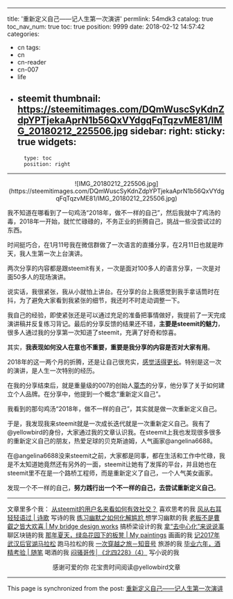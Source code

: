 
---
title: '重新定义自己——记人生第一次演讲'
permlink: 54mdk3
catalog: true
toc_nav_num: true
toc: true
position: 9999
date: 2018-02-12 14:57:42
categories:
- cn
tags:
- cn
- cn-reader
- cn-007
- life
- steemit
thumbnail: https://steemitimages.com/DQmWuscSyKdnZdpYPTjekaAprN1b56QxVYdgqFqTqzvME81/IMG_20180212_225506.jpg
sidebar:
    right:
        sticky: true
widgets:
    -
        type: toc
        position: right
---


<center>![IMG_20180212_225506.jpg](https://steemitimages.com/DQmWuscSyKdnZdpYPTjekaAprN1b56QxVYdgqFqTqzvME81/IMG_20180212_225506.jpg)</center>

我不知道在哪看到了一句鸡汤“2018年，做不一样的自己”，然后我就中了鸡汤的毒，2018年一开始，就忙忙碌碌的，不务正业的折腾自己，挑战一些没尝试过的东西。

时间挺巧合，在1月11号我在微信群做了一次语言的直播分享，在2月11日也就是昨天，我人生第一次上台演讲。

两次分享的内容都是跟steemit有关，一次是面对100多人的语言分享，一次是对面50多人的现场演讲。

说实话，我很紧张，我从小就怕上讲台。在分享的台上我感觉到我手拿话筒时在抖，为了避免大家看到我紧张的细节，我还时不时走动调整一下。

我自己的经验，即使紧张还是可以通过充足的准备把事情做好，我提前了一天完成演讲稿并反复练习背记。最后的分享反馈的结果还不错，**主要是steemit的魅力**，很多人通过我的分享第一次知道了steemit，充满了好奇和惊喜。

其实，**我表现如何没人在意也不重要，重要是我分享的内容是否对大家有用**。

2018年的这一两个月的折腾，还是让自己很充实，[感觉活得更长](https://steemit.com/cn/@yellowbird/28thhe)。特别是这一次的演讲，是人生一次特别的经历。

在我的分享结束后，就是重量级的007的创始人[覃杰](https://mp.weixin.qq.com/s?timestamp=1518445944&src=3&ver=1&signature=LGDRCMLSfh7kLkhRoDID55fDvRa8hkv8ypNRFIK2Zsm1Y1ipjq0Yh3MsnObFay2TLP41yLzS8iAK44Nk23rzApvrQ5pmvE-X0Jm1Lbg7ESzK1lOxqWmOOaD75C6-4CkrTBY7QQ-rGaLL-UrjYO-FXwAWeQ5rWG2fEAuHy-xrT-o=)的分享，他分享了关于如何建立个人品牌。在分享中，他提到一个概念“重新定义自己”。

我看到的那句鸡汤“2018年，做不一样的自己”，其实就是做一次重新定义自己。

于是，我发现我来steemit就是一次成长迭代就是一次重新定义自己。我有了@yellowbird的身份，大家通过我的文章认识我。在steemit上我也发现很多很多的重新定义自己的朋友，热爱足球的贝克斯迪姆，人气画家@angelina6688。

在@angelina6688没来steemit之前，大家都是同事，都在生活和工作中忙碌，我是不太知道她竟然还有另外的一面，steemit让她有了发挥的平台，并且她也在steemit里不在是一个路桥工程师，而是重新定义了自己，一个人气美女画家。

发现一个不一样的自己，**努力践行出一个不一样的自己，去尝试重新定义自己**。

---
文章里多个我：
[从steemit的用户名来看如何有效社交？](https://steemit.com/cn/@yellowbird/5feqm8-steemit) 喜欢思考的我
[风从右耳轻轻语过 | 诗歌](https://steemit.com/cn/@yellowbird/6zqfsb-or) 写诗的我
[练习幽默之如何化解尴尬 ](https://steemit.com/cn/@yellowbird/4ti9rs) 想学习幽默的我
[老板不是曹叡之皆大欢喜 | My bridge design works](https://steemit.com/cn/@yellowbird/gowcd) 搞桥梁设计的我
[拿“去中心化”来说说事](https://steemit.com/cn/@yellowbird/nna3f) 聊区块链的我
[那年夏天，绿岛花园下的板凳 | My paintings](https://steemit.com/drawing/@yellowbird/or-my-paintings) 画画的我
[记2017年武汉后官湖马拉松](https://steemit.com/cn/@yellowbird/2017) 跑马拉松的我
[一次穿越之旅－知音号](https://steemit.com/cn/@yellowbird/vyk5w) 旅游的我
[毕业六年，酒精考验 | 随笔](https://steemit.com/cn/@yellowbird/5vuk6f-or) 喝酒的我
[闷骚哥传│《北四228》（4）](https://steemit.com/cn/@yellowbird/228-4) 写小说的我


<center>感谢可爱的你
花宝贵时间阅读@yellowbird文章
</center>

- - -

This page is synchronized from the post: [重新定义自己——记人生第一次演讲](https://steemit.com/@yellowbird/54mdk3)
